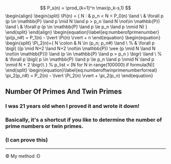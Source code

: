 $$    P_s(n) = \prod_{k=1}^n \max(p_k-s,1) $$
\begin{align}
\begin{split}
    \Pi(n) = \{ N :  & p_n < N < P_0(n) \land \\
    & \forall p (p \in \mathbb{P} \land p \mid N \land p > p_n  \land N \not\in \mathbb{P}) \land \\
    & \forall p (p \in \mathbb{P} \land p \le p_n \land p \nmid N)  \}
    \end{split}
    \end{align}
\begin{equation}\label{eq:numberofprimenumber}
    \pi(p_n\#) =  P_1(n) - \lvert  \Pi(n) \rvert + n
\end{equation}
\begin{equation}
    \begin{split}
        \Pi_2(n)=\{
        N \colon
        & N \in (p_n; p_n\#) \land \\
        %
        & \forall p \bigl( ((p \mid N+2 \land N+2 \not\in \mathbb{P}) \vee (p \mid N \land N \not\in \mathbb{P}))
        \land (p \in \mathbb{P} \land p > p_n ) \bigr) \land \\
        %
        & \forall p \bigl( p \in \mathbb{P} \land p \le p_n
        \land p \nmid N \land p \nmid N + 2 \bigr)\\
        \}
        % p_list = [N for N in range(100000) if formula(N)]
    \end{split}
    \begin{equation}\label{eq:numberoftwinprimenumberforreal}
    \pi_2(p_n\#) =  P_2(n) - \lvert \Pi_2(n) \rvert + \pi_2(p_n)
\end{equation}
## Number Of Primes And Twin Primes

### I was 21 years old when I proved it and wrote it down!
### Basically, it's a shortcut if you like to determine the number of prime numbers or twin primes.

### (I can prove this)
----------------------------------------------------------------------------------------------------------------------
© My method :D
